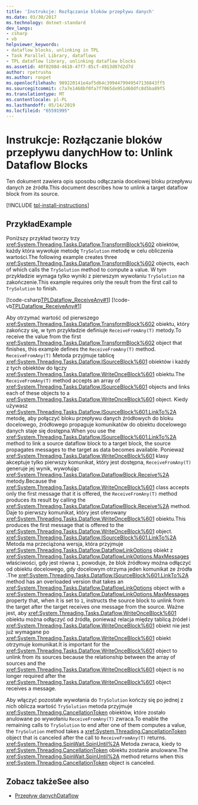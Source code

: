 ```yaml
---
title: 'Instrukcje: Rozłączanie bloków przepływu danych'
ms.date: 03/30/2017
ms.technology: dotnet-standard
dev_langs:
- csharp
- vb
helpviewer_keywords:
- dataflow blocks, unlinking in TPL
- Task Parallel Library, dataflows
- TPL dataflow library, unlinking dataflow blocks
ms.assetid: 40f0208d-4618-47f7-85cf-4913d07d2d7d
author: rpetrusha
ms.author: ronpet
ms.openlocfilehash: 989220141e4af5d64c3994479949547136843ff5
ms.sourcegitcommit: c7a7e1468bf0fa7f7065de951d60dfc8d5ba89f5
ms.translationtype: MT
ms.contentlocale: pl-PL
ms.lasthandoff: 05/14/2019
ms.locfileid: "65591995"
---
```

# <a name="how-to-unlink-dataflow-blocks"></a><span data-ttu-id="d7761-102">Instrukcje: Rozłączanie bloków przepływu danych</span><span class="sxs-lookup"><span data-stu-id="d7761-102">How to: Unlink Dataflow Blocks</span></span>
<span data-ttu-id="d7761-103">Ten dokument zawiera opis sposobu odłączania docelowej bloku przepływu danych ze źródła.</span><span class="sxs-lookup"><span data-stu-id="d7761-103">This document describes how to unlink a target dataflow block from its source.</span></span>

[!INCLUDE [tpl-install-instructions](../../../includes/tpl-install-instructions.md)]

## <a name="example"></a><span data-ttu-id="d7761-104">Przykład</span><span class="sxs-lookup"><span data-stu-id="d7761-104">Example</span></span>  
 <span data-ttu-id="d7761-105">Poniższy przykład tworzy trzy <xref:System.Threading.Tasks.Dataflow.TransformBlock%602> obiektów, każdy która wywołuje metodę `TrySolution` metodę w celu obliczenia wartości.</span><span class="sxs-lookup"><span data-stu-id="d7761-105">The following example creates three <xref:System.Threading.Tasks.Dataflow.TransformBlock%602> objects, each of which calls the `TrySolution` method to compute a value.</span></span> <span data-ttu-id="d7761-106">W tym przykładzie wymaga tylko wyniki z pierwszym wywołaniu `TrySolution` na zakończenie.</span><span class="sxs-lookup"><span data-stu-id="d7761-106">This example requires only the result from the first call to `TrySolution` to finish.</span></span>  
  
 [!code-csharp[TPLDataflow_ReceiveAny#1](../../../samples/snippets/csharp/VS_Snippets_Misc/tpldataflow_receiveany/cs/dataflowreceiveany.cs#1)]
 [!code-vb[TPLDataflow_ReceiveAny#1](../../../samples/snippets/visualbasic/VS_Snippets_Misc/tpldataflow_receiveany/vb/dataflowreceiveany.vb#1)]  
  
 <span data-ttu-id="d7761-107">Aby otrzymać wartość od pierwszego <xref:System.Threading.Tasks.Dataflow.TransformBlock%602> obiektu, który zakończy się, w tym przykładzie definiuje `ReceiveFromAny(T)` metody.</span><span class="sxs-lookup"><span data-stu-id="d7761-107">To receive the value from the first <xref:System.Threading.Tasks.Dataflow.TransformBlock%602> object that finishes, this example defines the `ReceiveFromAny(T)` method.</span></span> <span data-ttu-id="d7761-108">`ReceiveFromAny(T)` Metoda przyjmuje tablicę <xref:System.Threading.Tasks.Dataflow.ISourceBlock%601> obiektów i każdy z tych obiektów do łączy <xref:System.Threading.Tasks.Dataflow.WriteOnceBlock%601> obiektu.</span><span class="sxs-lookup"><span data-stu-id="d7761-108">The `ReceiveFromAny(T)` method accepts an array of <xref:System.Threading.Tasks.Dataflow.ISourceBlock%601> objects and links each of these objects to a <xref:System.Threading.Tasks.Dataflow.WriteOnceBlock%601> object.</span></span> <span data-ttu-id="d7761-109">Kiedy używasz <xref:System.Threading.Tasks.Dataflow.ISourceBlock%601.LinkTo%2A> metodę, aby połączyć bloku przepływu danych źródłowych do bloku docelowego, źródłowego propaguje komunikatów do obiektu docelowego danych staje się dostępna.</span><span class="sxs-lookup"><span data-stu-id="d7761-109">When you use the <xref:System.Threading.Tasks.Dataflow.ISourceBlock%601.LinkTo%2A> method to link a source dataflow block to a target block, the source propagates messages to the target as data becomes available.</span></span> <span data-ttu-id="d7761-110">Ponieważ <xref:System.Threading.Tasks.Dataflow.WriteOnceBlock%601> klasy akceptuje tylko pierwszy komunikat, który jest dostępna, `ReceiveFromAny(T)` generuje jej wynik, wywołując <xref:System.Threading.Tasks.Dataflow.DataflowBlock.Receive%2A> metody.</span><span class="sxs-lookup"><span data-stu-id="d7761-110">Because the <xref:System.Threading.Tasks.Dataflow.WriteOnceBlock%601> class accepts only the first message that it is offered, the `ReceiveFromAny(T)` method produces its result by calling the <xref:System.Threading.Tasks.Dataflow.DataflowBlock.Receive%2A> method.</span></span> <span data-ttu-id="d7761-111">Daje to pierwszy komunikat, który jest oferowany <xref:System.Threading.Tasks.Dataflow.WriteOnceBlock%601> obiektu.</span><span class="sxs-lookup"><span data-stu-id="d7761-111">This produces the first message that is offered to the <xref:System.Threading.Tasks.Dataflow.WriteOnceBlock%601> object.</span></span> <span data-ttu-id="d7761-112"><xref:System.Threading.Tasks.Dataflow.ISourceBlock%601.LinkTo%2A> Metoda ma przeciążona wersja, która przyjmuje <xref:System.Threading.Tasks.Dataflow.DataflowLinkOptions> obiekt z <xref:System.Threading.Tasks.Dataflow.DataflowLinkOptions.MaxMessages> właściwości, gdy jest równa `1`, powoduje, że blok źródłowy można odłączyć od obiektu docelowego, gdy docelowym otrzyma jeden komunikat ze źródła .</span><span class="sxs-lookup"><span data-stu-id="d7761-112">The <xref:System.Threading.Tasks.Dataflow.ISourceBlock%601.LinkTo%2A> method has an overloaded version that takes an <xref:System.Threading.Tasks.Dataflow.DataflowLinkOptions> object with a <xref:System.Threading.Tasks.Dataflow.DataflowLinkOptions.MaxMessages> property that, when it is set to `1`, instructs the source block to unlink from the target after the target receives one message from the source.</span></span> <span data-ttu-id="d7761-113">Ważne jest, aby <xref:System.Threading.Tasks.Dataflow.WriteOnceBlock%601> obiektu można odłączyć od źródła, ponieważ relacja między tablicą źródeł i <xref:System.Threading.Tasks.Dataflow.WriteOnceBlock%601> obiekt nie jest już wymagane po <xref:System.Threading.Tasks.Dataflow.WriteOnceBlock%601> obiekt otrzymuje komunikat.</span><span class="sxs-lookup"><span data-stu-id="d7761-113">It is important for the <xref:System.Threading.Tasks.Dataflow.WriteOnceBlock%601> object to unlink from its sources because the relationship between the array of sources and the <xref:System.Threading.Tasks.Dataflow.WriteOnceBlock%601> object is no longer required after the <xref:System.Threading.Tasks.Dataflow.WriteOnceBlock%601> object receives a message.</span></span>  
  
 <span data-ttu-id="d7761-114">Aby włączyć pozostałe wywołania do `TrySolution` kończy się po jednej z nich oblicza wartość `TrySolution` metoda przyjmuje <xref:System.Threading.CancellationToken> obiektów, które zostało anulowane po wywołaniu `ReceiveFromAny(T)` zwraca.</span><span class="sxs-lookup"><span data-stu-id="d7761-114">To enable the remaining calls to `TrySolution` to end after one of them computes a value, the `TrySolution` method takes a <xref:System.Threading.CancellationToken> object that is canceled after the call to `ReceiveFromAny(T)` returns.</span></span> <span data-ttu-id="d7761-115"><xref:System.Threading.SpinWait.SpinUntil%2A> Metoda zwraca, kiedy to <xref:System.Threading.CancellationToken> obiektu zostanie anulowane.</span><span class="sxs-lookup"><span data-stu-id="d7761-115">The <xref:System.Threading.SpinWait.SpinUntil%2A> method returns when this <xref:System.Threading.CancellationToken> object is canceled.</span></span>  
  
## <a name="see-also"></a><span data-ttu-id="d7761-116">Zobacz także</span><span class="sxs-lookup"><span data-stu-id="d7761-116">See also</span></span>

- [<span data-ttu-id="d7761-117">Przepływ danych</span><span class="sxs-lookup"><span data-stu-id="d7761-117">Dataflow</span></span>](../../../docs/standard/parallel-programming/dataflow-task-parallel-library.md)
